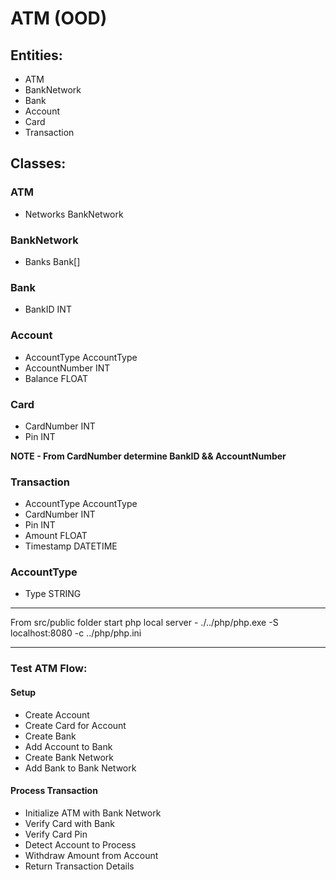 # ATM (OOD)

## Entities:

- ATM
- BankNetwork
- Bank
- Account
- Card
- Transaction

## Classes:

### ATM
- Networks BankNetwork

### BankNetwork
- Banks Bank[]

### Bank
- BankID INT

### Account
- AccountType AccountType
- AccountNumber INT
- Balance FLOAT

### Card
- CardNumber INT
- Pin INT

**NOTE - From CardNumber determine BankID && AccountNumber**

### Transaction
- AccountType AccountType
- CardNumber INT
- Pin INT
- Amount FLOAT
- Timestamp DATETIME

### AccountType
- Type STRING

--------------------------------------

From src/public folder start php local server -
./../php/php.exe -S localhost:8080 -c ../php/php.ini

--------------------------------------

### Test ATM Flow:
#### Setup
- Create Account
- Create Card for Account
- Create Bank
- Add Account to Bank
- Create Bank Network
- Add Bank to Bank Network
#### Process Transaction
- Initialize ATM with Bank Network
- Verify Card with Bank
- Verify Card Pin
- Detect Account to Process
- Withdraw Amount from Account
- Return Transaction Details